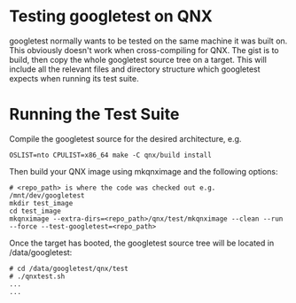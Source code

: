 # Testing googletest on QNX

googletest normally wants to be tested on the same machine it was built on. This obviously doesn't work when cross-compiling for QNX. The gist is to build, then copy the whole googletest source tree on a target. This will include all the relevant files and directory structure which googletest expects when running its test suite.

# Running the Test Suite
Compile the googletest source for the desired architecture, e.g.

    OSLIST=nto CPULIST=x86_64 make -C qnx/build install

Then build your QNX image using mkqnximage and the following options:

    # <repo_path> is where the code was checked out e.g. /mnt/dev/googletest
    mkdir test_image
    cd test_image
    mkqnximage --extra-dirs=<repo_path>/qnx/test/mkqnximage --clean --run --force --test-googletest=<repo_path>

Once the target has booted, the googletest source tree will be located in /data/googletest:

    # cd /data/googletest/qnx/test
    # ./qnxtest.sh
    ...
    ...
